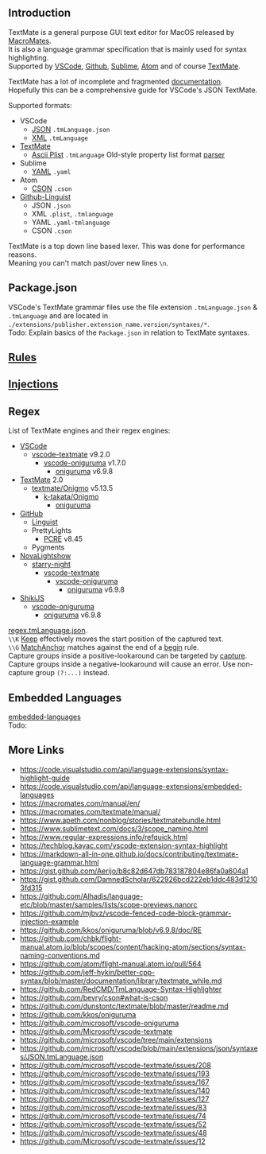 ## Introduction

TextMate is a general purpose GUI text editor for MacOS released by [MacroMates](https://macromates.com/).  
It is also a language grammar specification that is mainly used for syntax highlighting.  
Supported by [VSCode](https://code.visualstudio.com/), [Github](https://github.com/github-linguist/linguist), [Sublime](https://www.sublimetext.com/), [Atom](https://github.com/atom) and of course [TextMate](https://macromates.com/manual/en/language_grammars).  

TextMate has a lot of incomplete and fragmented [documentation](https://macromates.com/manual/en/).  
Hopefully this can be a comprehensive guide for VSCode's JSON TextMate.  

Supported formats:
* VSCode
  * [JSON](https://www.json.org/json-en.html) `.tmLanguage.json`
  * [XML](https://en.wikipedia.org/wiki/XML) `.tmLanguage`
* [TextMate](https://macromates.com/manual/en/appendix#property-list-format)
  * [Ascii Plist](https://developer.apple.com/library/archive/documentation/Cocoa/Conceptual/PropertyLists/OldStylePlists/OldStylePLists.html) `.tmLanguage` Old-style property list format [parser](https://github.com/textmate/textmate/blob/master/Frameworks/plist/src/ascii.rl)
* Sublime
  * [YAML](https://yaml.org/) `.yaml`
* Atom
  * [CSON](https://github.com/lifthrasiir/cson) `.cson`
* [Github-Linguist](https://github.com/github-linguist/linguist)
  * JSON `.json`
  * XML `.plist`, `.tmlanguage`
  * YAML `.yaml-tmlanguage`
  * CSON `.cson`

TextMate is a top down line based lexer. This was done for performance reasons.  
Meaning you can't match past/over new lines `\n`.  


## Package.json
VSCode's TextMate grammar files use the file extension `.tmLanguage.json` & `.tmLanguage` and are located in `./extensions/publisher.extension_name.version/syntaxes/*`.  
Todo: Explain basics of the `Package.json` in relation to TextMate syntaxes.  

## [Rules](rules.md)

## [Injections](injections.md)

## Regex
List of TextMate engines and their regex engines:
* [VSCode](https://github.com/microsoft/vscode)
  * [vscode-textmate](https://github.com/microsoft/vscode-textmate/tree/v9.2.0) v9.2.0
    * [vscode-oniguruma](https://github.com/microsoft/vscode-oniguruma/tree/v1.7.0) v1.7.0
      * [oniguruma](https://github.com/kkos/oniguruma/blob/v6.9.8/doc/RE) v6.9.8
* [TextMate](https://macromates.com/) 2.0
  * [textmate/Onigmo](https://github.com/textmate/Onigmo/blob/Onigmo-5.13.5/doc/RE) v5.13.5
    * [k-takata/Onigmo](https://github.com/k-takata/Onigmo)
      * [oniguruma](https://github.com/kkos/oniguruma)
* [GitHub](https://github.com/)
  * [Linguist](https://github.com/github-linguist)
  * PrettyLights
    * [PCRE](https://www.pcre.org/) v8.45
  * Pygments
* [NovaLightshow](https://github.com/Nixinova/NovaLightshow)
  * [starry-night](https://github.com/wooorm/starry-night) 
    * [vscode-textmate](https://github.com/microsoft/vscode-textmate)
      * [vscode-oniguruma](https://github.com/microsoft/vscode-oniguruma)
        * [oniguruma](https://github.com/kkos/oniguruma/blob/v6.9.8/doc/RE) v6.9.8
* [ShikiJS](https://github.com/shikijs/shiki)
  * [vscode-oniguruma](https://github.com/microsoft/vscode-oniguruma)
    * [oniguruma](https://github.com/kkos/oniguruma/blob/v6.9.8/doc/RE) v6.9.8

[regex.tmLanguage.json](https://github.com/RedCMD/TmLanguage-Syntax-Highlighter/blob/main/syntaxes/regex.tmLanguage.json).  
`\\K` [Keep](https://github.com/kkos/oniguruma/blob/v6.9.8/doc/RE#L183) effectively moves the start position of the captured text.  
`\\G` [MatchAnchor](https://github.com/kkos/oniguruma/blob/v6.9.8/doc/RE#L182) matches against the end of a [begin](./rules.md#begin) rule.  
Capture groups inside a positive-lookaround can be targeted by [capture](rules.md#capture).  
Capture groups inside a negative-lookaround will cause an error. Use non-capture group `(?:...)` instead.  

## Embedded Languages
[embedded-languages](https://code.visualstudio.com/api/language-extensions/embedded-languages)  
Todo:


## More Links
- https://code.visualstudio.com/api/language-extensions/syntax-highlight-guide
- https://code.visualstudio.com/api/language-extensions/embedded-languages
- https://macromates.com/manual/en/
- https://macromates.com/textmate/manual/
- https://www.apeth.com/nonblog/stories/textmatebundle.html
- https://www.sublimetext.com/docs/3/scope_naming.html
- https://www.regular-expressions.info/refquick.html
- https://techblog.kayac.com/vscode-extension-syntax-highlight
- https://markdown-all-in-one.github.io/docs/contributing/textmate-language-grammar.html
- https://gist.github.com/Aerijo/b8c82d647db783187804e86fa0a604a1
- https://gist.github.com/DamnedScholar/622926bcd222eb1ddc483d12103fd315
- https://github.com/Alhadis/language-etc/blob/master/samples/lists/scope-previews.nanorc
- https://github.com/mjbvz/vscode-fenced-code-block-grammar-injection-example
- https://github.com/kkos/oniguruma/blob/v6.9.8/doc/RE
- https://github.com/chbk/flight-manual.atom.io/blob/scopes/content/hacking-atom/sections/syntax-naming-conventions.md
- https://github.com/atom/flight-manual.atom.io/pull/564
- https://github.com/jeff-hykin/better-cpp-syntax/blob/master/documentation/library/textmate_while.md
- https://github.com/RedCMD/TmLanguage-Syntax-Highlighter
- https://github.com/bevry/cson#what-is-cson
- https://github.com/dunstontc/textmate/blob/master/readme.md
- https://github.com/kkos/oniguruma
- https://github.com/microsoft/vscode-oniguruma
- https://github.com/Microsoft/vscode-textmate
- https://github.com/microsoft/vscode/tree/main/extensions
- https://github.com/microsoft/vscode/blob/main/extensions/json/syntaxes/JSON.tmLanguage.json
- https://github.com/microsoft/vscode-textmate/issues/208
- https://github.com/microsoft/vscode-textmate/issues/193
- https://github.com/microsoft/vscode-textmate/issues/167
- https://github.com/microsoft/vscode-textmate/issues/140
- https://github.com/microsoft/vscode-textmate/issues/127
- https://github.com/microsoft/vscode-textmate/issues/83
- https://github.com/microsoft/vscode-textmate/issues/74
- https://github.com/microsoft/vscode-textmate/issues/52
- https://github.com/microsoft/vscode-textmate/issues/48
- https://github.com/Microsoft/vscode-textmate/issues/12